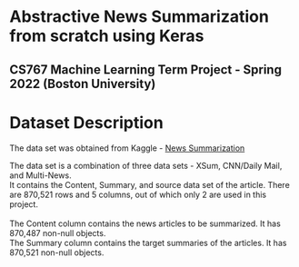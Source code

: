 # Abstractive News Summarization from scratch using Keras

## CS767 Machine Learning Term Project - Spring 2022 (Boston University)

# Dataset Description

The data set was obtained from Kaggle - [News Summarization](https://www.kaggle.com/datasets/sbhatti/news-summarization)
</br>

The data set is a combination of three data sets - XSum, CNN/Daily Mail, and Multi-News. </br>
It contains the Content, Summary, and source data set of the article. There are 870,521 rows and 5 columns, out of which only 2 are used in this project. </br></br>
The Content column contains the news articles to be summarized. It has 870,487 non-null objects.</br>
The Summary column contains the target summaries of the articles. It has 870,521 non-null objects.

